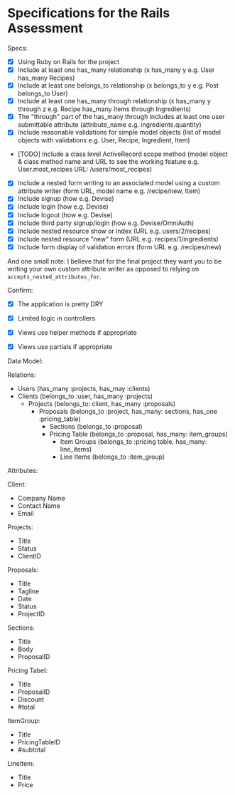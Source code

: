# Specifications for the Rails Assessment

Specs:
- [x] Using Ruby on Rails for the project
- [x] Include at least one has_many relationship (x has_many y e.g. User has_many Recipes)
- [x] Include at least one belongs_to relationship (x belongs_to y e.g. Post belongs_to User)
- [x] Include at least one has_many through relationship (x has_many y through z e.g. Recipe has_many Items through Ingredients)
- [x] The "through" part of the has_many through includes at least one user submittable attribute (attribute_name e.g. ingredients.quantity)
- [x] Include reasonable validations for simple model objects (list of model objects with validations e.g. User, Recipe, Ingredient, Item)
- [TODO] Include a class level ActiveRecord scope method (model object & class method name and URL to see the working feature e.g. User.most_recipes URL: /users/most_recipes)
- [x] Include a nested form writing to an associated model using a custom attribute writer (form URL, model name e.g. /recipe/new, Item)
- [x] Include signup (how e.g. Devise)
- [x] Include login (how e.g. Devise)
- [x] Include logout (how e.g. Devise)
- [x] Include third party signup/login (how e.g. Devise/OmniAuth)
- [x] Include nested resource show or index (URL e.g. users/2/recipes)
- [x] Include nested resource "new" form (URL e.g. recipes/1/ingredients)
- [x] Include form display of validation errors (form URL e.g. /recipes/new)

And one small note: I believe that for the final project they want you to be writing your own custom attribute writer as opposed to relying on `accepts_nested_attributes_for`.

Confirm:
- [x] The application is pretty DRY
- [x] Limited logic in controllers
- [x] Views use helper methods if appropriate
- [x] Views use partials if appropriate


Data Model:

Relations:

- Users (has_many :projects, has_may :clients)
- Clients (belongs_to :user, has_many :projects)
  - Projects (belongs_to: client, has_many :proposals)
    - Proposals (belongs_to :project, has_many: sections, has_one :pricing_table)
      - Sections (belongs_to :proposal)
      - Pricing Table (belongs_to :proposal, has_many: item_groups)
        - Item Groups (belongs_to :pricing table, has_many: line_items)
        - Line Items (belongs_to :item_group)

Attributes:

Client:
- Company Name
- Contact Name
- Email

Projects:
- Title
- Status
- ClientID

Proposals:
- Title
- Tagline
- Date
- Status
- ProjectID

Sections:
- Title
- Body
- ProposalID

Pricing Tabel:
- Title
- ProposalID
- Discount
- #total

ItemGroup:
- Title
- PricingTableID
- #subtotal

LineItem:
- Title
- Price
